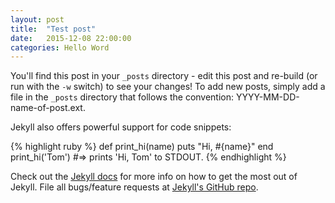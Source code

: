 ```yaml
---
layout: post
title:  "Test post"
date:   2015-12-08 22:00:00
categories: Hello Word 
---
```


You'll find this post in your `_posts` directory - edit this post and re-build (or run with the `-w` switch) to see your changes!
To add new posts, simply add a file in the `_posts` directory that follows the convention: YYYY-MM-DD-name-of-post.ext.

Jekyll also offers powerful support for code snippets:

{% highlight ruby %}
def print_hi(name)
  puts "Hi, #{name}"
end
print_hi('Tom')
#=> prints 'Hi, Tom' to STDOUT.
{% endhighlight %}

Check out the [Jekyll docs][jekyll] for more info on how to get the most out of Jekyll. File all bugs/feature requests at [Jekyll's GitHub repo][jekyll-gh].

[jekyll-gh]: https://github.com/mojombo/jekyll
[jekyll]:    http://jekyllrb.com